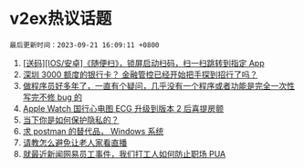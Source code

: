# v2ex热议话题

`最后更新时间：2023-09-21 16:09:11 +0800`

1. [[送码][IOS/安卓]《随便扫》，锁屏启动扫码，扫一扫跳转到指定 App](https://www.v2ex.com/t/975667)
1. [深圳 3000 额度的银行卡？ 金融管控已经开始把手探到招行了吗？](https://www.v2ex.com/t/975758)
1. [做程序员好多年了，一直有个疑问，几乎没有一个程序或者功能是完全一次性写完不修 bug 的](https://www.v2ex.com/t/975722)
1. [Apple Watch 国行心电图 ECG 升级到版本 2 后喜提房颤](https://www.v2ex.com/t/975599)
1. [当下你是如何保护隐私的？](https://www.v2ex.com/t/975691)
1. [求 postman 的替代品， Windows 系统](https://www.v2ex.com/t/975795)
1. [请教怎么避免让老人家看直播](https://www.v2ex.com/t/975750)
1. [就最近新闻网易员工事件，我们打工人如何防止职场 PUA](https://www.v2ex.com/t/975776)

